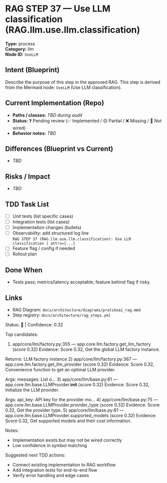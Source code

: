 # RAG STEP 37 — Use LLM classification (RAG.llm.use.llm.classification)

**Type:** process  
**Category:** llm  
**Node ID:** `UseLLM`

## Intent (Blueprint)
Describe the purpose of this step in the approved RAG. This step is derived from the Mermaid node: `UseLLM` (Use LLM classification).

## Current Implementation (Repo)
- **Paths / classes:** _TBD during audit_
- **Status:** ❓ Pending review (✅ Implemented / 🟡 Partial / ❌ Missing / 🔌 Not wired)
- **Behavior notes:** _TBD_

## Differences (Blueprint vs Current)
- _TBD_

## Risks / Impact
- _TBD_

## TDD Task List
- [ ] Unit tests (list specific cases)
- [ ] Integration tests (list cases)
- [ ] Implementation changes (bullets)
- [ ] Observability: add structured log line  
  `RAG STEP 37 (RAG.llm.use.llm.classification): Use LLM classification | attrs={...}`
- [ ] Feature flag / config if needed
- [ ] Rollout plan

## Done When
- Tests pass; metrics/latency acceptable; feature behind flag if risky.

## Links
- RAG Diagram: `docs/architecture/diagrams/pratikoai_rag.mmd`
- Step registry: `docs/architecture/rag_steps.yml`


<!-- AUTO-AUDIT:BEGIN -->
Status: 🔌  |  Confidence: 0.32

Top candidates:
1) app/core/llm/factory.py:355 — app.core.llm.factory.get_llm_factory (score 0.32)
   Evidence: Score 0.32, Get the global LLM factory instance.

Returns:
    LLM factory instance
2) app/core/llm/factory.py:367 — app.core.llm.factory.get_llm_provider (score 0.32)
   Evidence: Score 0.32, Convenience function to get an optimal LLM provider.

Args:
    messages: List o...
3) app/core/llm/base.py:61 — app.core.llm.base.LLMProvider.__init__ (score 0.32)
   Evidence: Score 0.32, Initialize the LLM provider.

Args:
    api_key: API key for the provider
    mo...
4) app/core/llm/base.py:75 — app.core.llm.base.LLMProvider.provider_type (score 0.32)
   Evidence: Score 0.32, Get the provider type.
5) app/core/llm/base.py:81 — app.core.llm.base.LLMProvider.supported_models (score 0.32)
   Evidence: Score 0.32, Get supported models and their cost information.

Notes:
- Implementation exists but may not be wired correctly
- Low confidence in symbol matching

Suggested next TDD actions:
- Connect existing implementation to RAG workflow
- Add integration tests for end-to-end flow
- Verify error handling and edge cases
<!-- AUTO-AUDIT:END -->